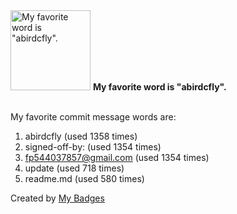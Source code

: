 <img src="https://github.com/my-badges/my-badges/blob/master/src/all-badges/favorite-word/favorite-word.png?raw=true" alt="My favorite word is &quot;abirdcfly&quot;." title="My favorite word is &quot;abirdcfly&quot;." width="128">
<strong>My favorite word is &quot;abirdcfly&quot;.</strong>
<br><br>

My favorite commit message words are:

1. abirdcfly (used 1358 times)
2. signed-off-by: (used 1354 times)
3. <fp544037857@gmail.com> (used 1354 times)
4. update (used 718 times)
5. readme.md (used 580 times)


Created by <a href="https://github.com/my-badges/my-badges">My Badges</a>